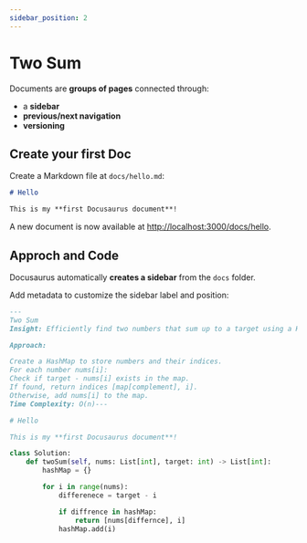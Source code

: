 ```yaml
---
sidebar_position: 2
---
```


# Two Sum

Documents are **groups of pages** connected through:

- a **sidebar**
- **previous/next navigation**
- **versioning**

## Create your first Doc

Create a Markdown file at `docs/hello.md`:

```md title="docs/hello.md"
# Hello

This is my **first Docusaurus document**!
```

A new document is now available at [http://localhost:3000/docs/hello](http://localhost:3000/docs/hello).

## Approch and Code

Docusaurus automatically **creates a sidebar** from the `docs` folder.

Add metadata to customize the sidebar label and position:

```md title="docs/hello.md" {1-4}
---
Two Sum
Insight: Efficiently find two numbers that sum up to a target using a HashMap.

Approach:

Create a HashMap to store numbers and their indices.
For each number nums[i]:
Check if target - nums[i] exists in the map.
If found, return indices [map[complement], i].
Otherwise, add nums[i] to the map.
Time Complexity: O(n)---

# Hello

This is my **first Docusaurus document**!
```




```py title="TwoSum.py"
class Solution:
    def twoSum(self, nums: List[int], target: int) -> List[int]:
        hashMap = {}

        for i in range(nums):
            differenece = target - i

            if diffrence in hashMap:
                return [nums[differnce], i]
            hashMap.add(i)
        
```
